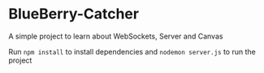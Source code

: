 # BlueBerry-Catcher
A simple project to learn about WebSockets, Server and Canvas 

Run `npm install` to install dependencies and `nodemon server.js` to run the project